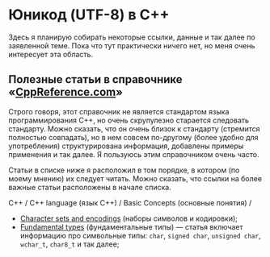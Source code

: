 # Юникод (UTF-8) в C++

Здесь я планирую собирать некоторые ссылки, данные и так далее по заявленной теме. Пока что тут практически ничего нет, но меня очень интересует эта область.

## Полезные статьи в справочнике «[CppReference.com](https://en.cppreference.com/)»

Строго говоря, этот справочник не является стандартом языка программирования C++, но очень скрупулезно старается следовать стандарту. Можно сказать, что он очень близок к стандарту (стремится полностью совпадать), но в нем совсем по-другому (более удобно для употребления) структурирована информация, добавлены примеры применения и так далее. Я пользуюсь этим справочником очень часто.

Статьи в списке ниже я расположил в том порядке, в котором (по моему мнению) их следует читать. Можно сказать, что ссылки на более важные статьи расположены в начале списка.

С++ / С++ language (язык C++) / Basic Concepts (основные понятия) /
- [Character sets and encodings](https://en.cppreference.com/w/cpp/language/charset) (наборы символов и кодировки);
- [Fundamental types](https://en.cppreference.com/w/cpp/language/types) (фундаментальные типы) — статья включает информацию про символьные типы: `char`, `signed char`, `unsigned char`, `wchar_t`, `char8_t` и так далее;
